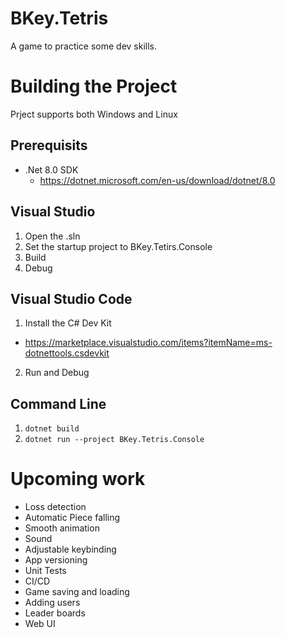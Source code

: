 # BKey.Tetris
A game to practice some dev skills.

# Building the Project

Prject supports both Windows and Linux

## Prerequisits

- .Net 8.0 SDK
  - https://dotnet.microsoft.com/en-us/download/dotnet/8.0

## Visual Studio

1. Open the .sln
2. Set the startup project to BKey.Tetirs.Console
3. Build
4. Debug

## Visual Studio Code

1. Install the C# Dev Kit
  - https://marketplace.visualstudio.com/items?itemName=ms-dotnettools.csdevkit
2. Run and Debug

## Command Line

1. `dotnet build`
2. `dotnet run --project BKey.Tetris.Console`

# Upcoming work
- Loss detection
- Automatic Piece falling
- Smooth animation
- Sound
- Adjustable keybinding
- App versioning
- Unit Tests
- CI/CD
- Game saving and loading
- Adding users
- Leader boards
- Web UI
